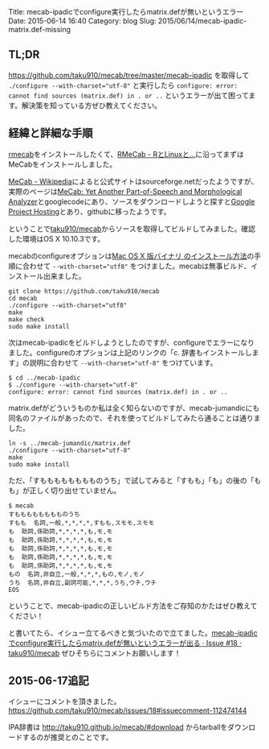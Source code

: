 Title: mecab-ipadicでconfigure実行したらmatrix.defが無いというエラー
Date: 2015-06-14 16:40
Category: blog
Slug: 2015/06/14/mecab-ipadic-matrix.def-missing

## TL;DR

https://github.com/taku910/mecab/tree/master/mecab-ipadic を取得して
`./configure --with-charset="utf-8"` と実行したら
`configure: error: cannot find sources (matrix.def) in . or ..` というエラーが出て困ってます。解決策を知っている方ぜひ教えてください。

## 経緯と詳細な手順

[rmecab](https://sites.google.com/site/rmecab/)をインストールしたくて、[RMeCab - RとLinuxと...](http://rmecab.jp/wiki/index.php?RMeCab)に沿ってまずはMeCabをインストールしました。

[MeCab - Wikipedia](http://ja.wikipedia.org/wiki/MeCab)によると公式サイトはsourceforge.netだったようですが、実際のページは[MeCab: Yet Another Part-of-Speech and Morphological Analyzer](http://mecab.googlecode.com/svn/trunk/mecab/doc/index.html)とgooglecodeにあり、ソースをダウンロードしようと探すと[Google Project Hosting](https://code.google.com/hosting/moved?project=mecab)とあり、githubに移ったようです。

ということで[taku910/mecab](https://github.com/taku910/mecab)からソースを取得してビルドしてみました。確認した環境はOS X 10.10.3です。

mecabのconfigureオプションは[Mac OS X 版バイナリ のインストール方法](http://rmecab.jp/wiki/index.php?RMeCab#content_1_2)の手順に合わせて `--with-charset="utf8"` をつけました。mecabは無事ビルド、インストール出来ました。

```
git clone https://github.com/taku910/mecab
cd mecab
./configure --with-charset="utf8"
make
make check
sudo make install
```

次はmecab-ipadicをビルドしようとしたのですが、configureでエラーになりました。configureのオプションは上記のリンクの「c. 辞書もインストールします」の説明に合わせて `--with-charset="utf-8"` をつけています。

```
$ cd ../mecab-ipadic
$ ./configure --with-charset="utf-8"
configure: error: cannot find sources (matrix.def) in . or ..
```

matrix.defがどういうものか私は全く知らないのですが、mecab-jumandicにも同名のファイルがあったので、それを使ってビルドしてみたら通ることは通りました。

```
ln -s ../mecab-jumandic/matrix.def
./configure --with-charset="utf-8"
make
sudo make install
```

ただ、「すもももももももものうち」で試してみると「すもも」「も」の後の「もも」が正しく切り出せていません。

```
$ mecab
すもももももももものうち
すもも  名詞,一般,*,*,*,*,すもも,スモモ,スモモ
も  助詞,係助詞,*,*,*,*,も,モ,モ
も  助詞,係助詞,*,*,*,*,も,モ,モ
も  助詞,係助詞,*,*,*,*,も,モ,モ
も  助詞,係助詞,*,*,*,*,も,モ,モ
も  助詞,係助詞,*,*,*,*,も,モ,モ
もの  名詞,非自立,一般,*,*,*,もの,モノ,モノ
うち  名詞,非自立,副詞可能,*,*,*,うち,ウチ,ウチ
EOS
```

ということで、mecab-ipadicの正しいビルド方法をご存知のかたはぜひ教えてください！

と書いてたら、イシュー立てるべきと気づいたので立てました。[mecab-ipadicでconfigure実行したらmatrix.defが無いというエラーが出る · Issue #18 · taku910/mecab](https://github.com/taku910/mecab/issues/18) ぜひそちらにコメントお願いします！

## 2015-06-17追記

イシューにコメントを頂きました。
https://github.com/taku910/mecab/issues/18#issuecomment-112474144

IPA辞書は http://taku910.github.io/mecab/#download  からtarballをダウンロードするのが推奨とのことです。
